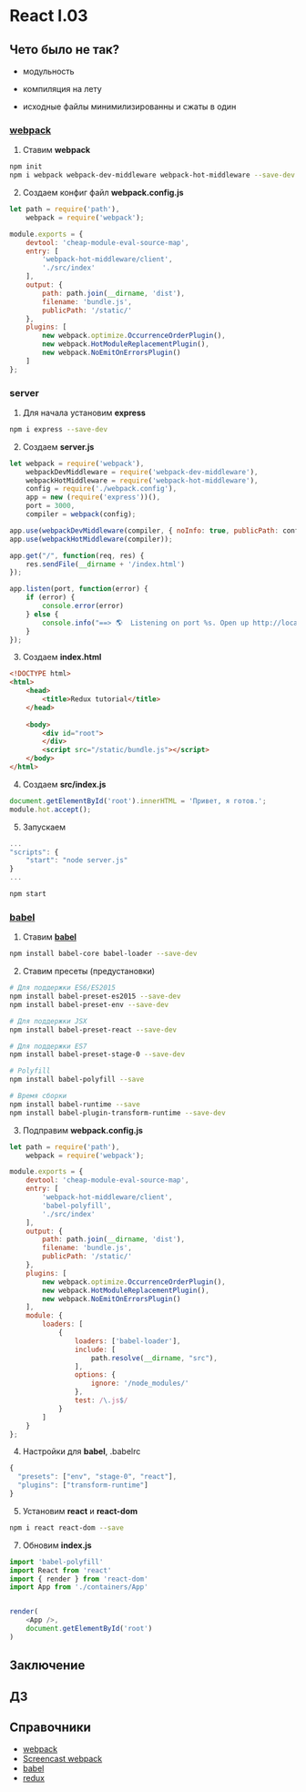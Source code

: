 # React l.03

## Чето было не так?

- модульность

- компиляция на лету

- исходные файлы минимилизированны и сжаты в один

### [webpack](https://webpack.js.org/)

1. Ставим **webpack** <space><space>
```bash
npm init
npm i webpack webpack-dev-middleware webpack-hot-middleware --save-dev
```



2. Создаем конфиг файл **webpack.config.js** <space><space>
```js
let path = require('path'),
    webpack = require('webpack');

module.exports = {
    devtool: 'cheap-module-eval-source-map',
    entry: [
        'webpack-hot-middleware/client',
        './src/index'
    ],
    output: {
        path: path.join(__dirname, 'dist'),
        filename: 'bundle.js',
        publicPath: '/static/'
    },
    plugins: [
        new webpack.optimize.OccurrenceOrderPlugin(),
        new webpack.HotModuleReplacementPlugin(),
        new webpack.NoEmitOnErrorsPlugin()
    ]
};
```

### server

1. Для начала установим **express** <space><space>
```bash
npm i express --save-dev
```

2. Создаем **server.js** <space><space>
```js
let webpack = require('webpack'),
    webpackDevMiddleware = require('webpack-dev-middleware'),
    webpackHotMiddleware = require('webpack-hot-middleware'),
    config = require('./webpack.config'),
    app = new (require('express'))(),
    port = 3000,
    compiler = webpack(config);

app.use(webpackDevMiddleware(compiler, { noInfo: true, publicPath: config.output.publicPath }));
app.use(webpackHotMiddleware(compiler));

app.get("/", function(req, res) {
    res.sendFile(__dirname + '/index.html')
});

app.listen(port, function(error) {
    if (error) {
        console.error(error)
    } else {
        console.info("==> 🌎  Listening on port %s. Open up http://localhost:%s/ in your browser.", port, port)
    }
});
```

3. Создаем **index.html** <space><space>
```html
<!DOCTYPE html>
<html>
    <head>
        <title>Redux tutorial</title>
    </head>
    
    <body>
        <div id="root">
        </div>
        <script src="/static/bundle.js"></script>
    </body>
</html>
```

4. Создаем **src/index.js** <space><space>
```js
document.getElementById('root').innerHTML = 'Привет, я готов.';
module.hot.accept();
```

5. Запускаем <space><space>
```js
...
"scripts": {
    "start": "node server.js"
}
...
```

```bash
npm start
```

### [babel](http://babeljs.io/)

1. Ставим **[babel](http://babeljs.io/)** <space><space>
```bash
npm install babel-core babel-loader --save-dev
```

2. Ставим пресеты (предустановки) <space><space>
```bash
# Для поддержки ES6/ES2015
npm install babel-preset-es2015 --save-dev
npm install babel-preset-env --save-dev

# Для поддержки JSX
npm install babel-preset-react --save-dev

# Для поддержки ES7
npm install babel-preset-stage-0 --save-dev

# Polyfill
npm install babel-polyfill --save

# Время сборки
npm install babel-runtime --save
npm install babel-plugin-transform-runtime --save-dev
```

3. Подправим **webpack.config.js**  <space><space>
```js
let path = require('path'),
    webpack = require('webpack');

module.exports = {
    devtool: 'cheap-module-eval-source-map',
    entry: [
        'webpack-hot-middleware/client',
        'babel-polyfill',
        './src/index'
    ],
    output: {
        path: path.join(__dirname, 'dist'),
        filename: 'bundle.js',
        publicPath: '/static/'
    },
    plugins: [
        new webpack.optimize.OccurrenceOrderPlugin(),
        new webpack.HotModuleReplacementPlugin(),
        new webpack.NoEmitOnErrorsPlugin()
    ],
    module: {
        loaders: [
            {
                loaders: ['babel-loader'],
                include: [
                    path.resolve(__dirname, "src"),
                ],
                options: {
                    ignore: '/node_modules/'
                },
                test: /\.js$/
            }
        ]
    }
};
```

4. Настройки для **babel**,  .babelrc <space><space>
```js
{
  "presets": ["env", "stage-0", "react"],
  "plugins": ["transform-runtime"]
}
```

5. Установим **react** и **react-dom**  <space><space>
```bash
npm i react react-dom --save
```

7. Обновим **index.js** <space><space>
```js
import 'babel-polyfill'
import React from 'react'
import { render } from 'react-dom'
import App from './containers/App'


render(
    <App />,
    document.getElementById('root')
)
```

## Заключение

## ДЗ

## Справочники
- [webpack](https://webpack.js.org/)
- [Screencast webpack](https://learn.javascript.ru/screencast/webpack)
- [babel](http://babeljs.io/)
- [redux](https://redux.js.org/index.html)